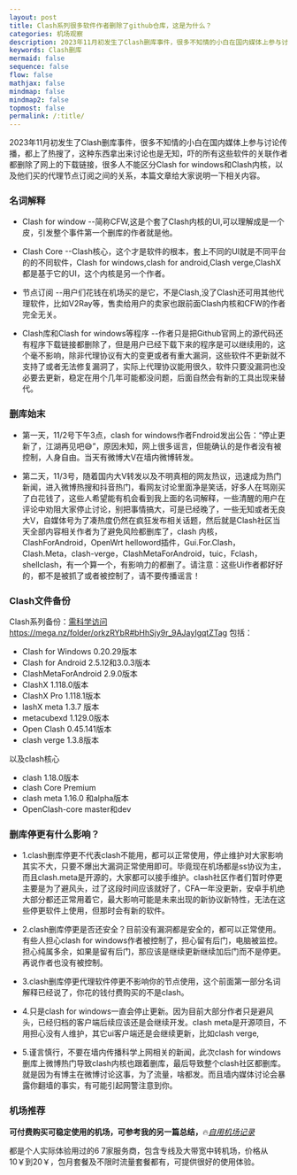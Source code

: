 ```yaml
---
layout: post
title: Clash系列很多软件作者删除了github仓库，这是为什么？
categories: 机场观察
description: 2023年11月初发生了Clash删库事件，很多不知情的小白在国内媒体上参与讨论传播，都上了热搜了，这种东西拿出来讨论也是无知，吓的所有这些软件的关联作者都删除了网上的下载链接，很多人不能区分Clash for windows和Clash内核，以及他们买的代理节点订阅之间的关系，本篇文章给大家说明一下相关内容
keywords: Clash删库
mermaid: false
sequence: false
flow: false
mathjax: false
mindmap: false
mindmap2: false
topmost: false
permalink: /:title/
---
```

2023年11月初发生了Clash删库事件，很多不知情的小白在国内媒体上参与讨论传播，都上了热搜了，这种东西拿出来讨论也是无知，吓的所有这些软件的关联作者都删除了网上的下载链接，很多人不能区分Clash for windows和Clash内核，以及他们买的代理节点订阅之间的关系，本篇文章给大家说明一下相关内容。

### 名词解释

* Clash for window --简称CFW,这是个套了Clash内核的UI,可以理解成是一个皮，引发整个事件第一个删库的作者就是他。   

* Clash Core --Clash核心，这个才是软件的根本，套上不同的UI就是不同平台的的不同软件，Clash for windows,clash for android,Clash verge,ClashX都是基于它的UI，这个内核是另一个作者。  

* 节点订阅 --用户们花钱在机场买的是它，不是Clash,没了Clash还可用其他代理软件，比如V2Ray等，售卖给用户的卖家也跟前面Clash内核和CFW的作者完全无关。

* Clash库和Clash for windows等程序 --作者只是把Github官网上的源代码还有程序下载链接都删除了，但是用户已经下载下来的程序是可以继续用的，这个毫不影响，除非代理协议有大的变更或者有重大漏洞，这些软件不更新就不支持了或者无法修复漏洞了，实际上代理协议能用很久，软件只要没漏洞也没必要去更新，稳定在用个几年可能都没问题，后面自然会有新的工具出现来替代。

### 删库始末

* 第一天，11/2号下午3点，clash for windows作者Fndroid发出公告：“停止更新了，江湖再见吧😅”，原因未知，网上很多谣言，但能确认的是作者没有被控制，人身自由。当天有微博大V在墙内微博转发。

* 第二天，11/3号，随着国内大V转发以及不明真相的网友热议，迅速成为热门新闻，进入微博热搜和抖音热门，看网友讨论里面净是笑话，好多人在骂刚买了白花钱了，这些人希望能有机会看到我上面的名词解释，一些清醒的用户在评论中劝阻大家停止讨论，别把事情搞大，可是已经晚了，一些无知或者无良大V，自媒体号为了凑热度仍然在疯狂发布相关话题，然后就是Clash社区当天全部内容相关作者为了避免风险都删库了，clash 内核，ClashForAndroid，OpenWrt helloword插件，Gui.For.Clash，Clash.Meta，clash-verge，ClashMetaForAndroid，tuic，Fclash，shellclash，有一个算一个，有影响力的都删了。请注意：这些Ui作者都好好的，都不是被抓了或者被控制了，请不要传播谣言！

### Clash文件备份

Clash系列备份：[需科学访问https://mega.nz/folder/orkzRYbR#bHhSjy9r_9AJayIgqtZTag](https://mega.nz/folder/orkzRYbR#bHhSjy9r_9AJayIgqtZTag)
包括：
* Clash for Windows 0.20.29版本
* Clash for Android 2.5.12和3.0.3版本
* ClashMetaForAndroid 2.9.0版本
* ClashX 1.118.0版本
* ClashX Pro 1.118.1版本
* lashX meta 1.3.7 版本
* metacubexd 1.129.0版本
* Open Clash 0.45.141版本
* clash verge 1.3.8版本

以及clash核心
* clash 1.18.0版本
* clash Core Premium
* clash meta 1.16.0 和alpha版本
* OpenClash-core master和dev

### 删库停更有什么影响？

* 1.clash删库停更不代表clash不能用，都可以正常使用，停止维护对大家影响其实不大，只要不爆出大漏洞正常使用即可。毕竟现在机场都是ss协议为主，而且clash.meta是开源的，大家都可以接手维护。clash社区作者们暂时停更主要是为了避风头，过了这段时间应该就好了，CFA一年没更新，安卓手机绝大部分都还正常用着它，最大影响可能是未来出现的新协议新特性，无法在这些停更软件上使用，但那时会有新的软件。

* 2.clash删库停更是否还安全？目前没有漏洞都是安全的，都可以正常使用。有些人担心clash for windows作者被控制了，担心留有后门，电脑被监控。担心纯属多余，如果是留有后门，那应该是继续更新继续加后门而不是停更。再说作者也没有被控制。

* 3.clash删库停更代理软件停更不影响你的节点使用，这个前面第一部分名词解释已经说了，你花的钱付费购买的不是clash。

* 4.只是clash for windows一直会停止更新。因为目前大部分作者只是避风头，已经归档的客户端后续应该还是会继续开发。clash meta是开源项目，不用担心没有人维护，其它ui客户端还是会继续更新，比如clash verge,

* 5.谨言慎行，不要在墙内传播科学上网相关的新闻，此次clash for windows删库上微博热门导致clash内核也跟着删库，最后导致整个clash社区都删库。就是因为有博主在微博讨论这事，为了流量，啥都发。而且墙内媒体讨论会暴露你翻墙的事实，有可能引起网警注意到你。

### 机场推荐

**可付费购买可稳定使用的机场，可参考我的另一篇总结，**🔥[*自用机场记录*](https://www.openwayz.com/jichang/) 

都是个人实际体验用过的6 7家服务商，包含专线及大带宽中转机场，价格从10￥到20￥，包月套餐及不限时流量套餐都有，可提供很好的使用体验。

